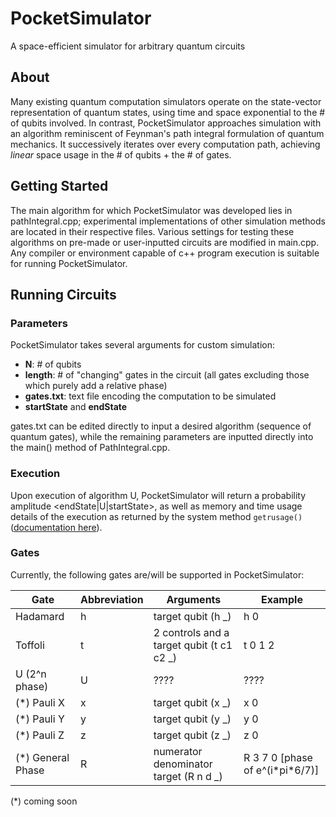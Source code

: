 # PocketSimulator
A space-efficient simulator for arbitrary quantum circuits
## About
Many existing quantum computation simulators operate on the state-vector representation of quantum states, using time and space exponential to the # of qubits involved. In contrast, PocketSimulator approaches simulation with an algorithm reminiscent of Feynman's path integral formulation of quantum mechanics. It successively iterates over every computation path, achieving *linear* space usage in the # of qubits + the # of gates.
## Getting Started
The main algorithm for which PocketSimulator was developed lies in pathIntegral.cpp; experimental implementations of other simulation methods are located in their respective files. Various settings for testing these algorithms on pre-made or user-inputted circuits are modified in main.cpp. Any compiler or environment capable of c++ program execution is suitable for running PocketSimulator.
## Running Circuits
### Parameters
PocketSimulator takes several arguments for custom simulation:
- **N**: # of qubits
- **length**: # of "changing" gates in the circuit (all gates excluding those which purely add a relative phase)
- **gates.txt**: text file encoding the computation to be simulated
- **startState** and **endState**

gates.txt can be edited directly to input a desired algorithm (sequence of quantum gates), while the remaining parameters are inputted directly into the main() method of PathIntegral.cpp.
### Execution
Upon execution of algorithm U, PocketSimulator will return a probability amplitude <endState|U|startState>, as well as memory and time usage details of the execution as returned by the system method `getrusage()` ([documentation here](http://pubs.opengroup.org/onlinepubs/009695399/functions/getrusage.html)).
### Gates
Currently, the following gates are/will be supported in PocketSimulator:

Gate | Abbreviation | Arguments | Example
---|---|---|---
Hadamard | h | target qubit (h \_) | h 0
Toffoli | t | 2 controls and a target qubit (t c1 c2 \_) | t 0 1 2
U (2^n phase) | U | ???? | ????
(\*) Pauli X | x | target qubit (x \_) | x 0
(\*) Pauli Y | y | target qubit (y \_) | y 0
(\*) Pauli Z | z | target qubit (z \_) | z 0
(\*) General Phase | R | numerator denominator target (R n d \_) | R 3 7 0 [phase of e^(i\*pi\*6/7)]

(\*) coming soon

